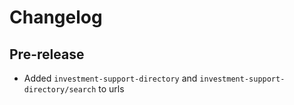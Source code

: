 # Changelog

## Pre-release
- Added `investment-support-directory` and `investment-support-directory/search` to urls